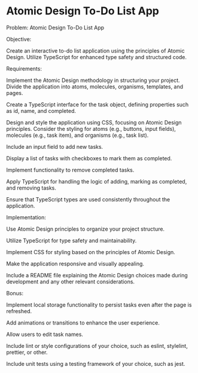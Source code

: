 # Atomic Design To-Do List App

Problem: Atomic Design To-Do List App

Objective:

Create an interactive to-do list application using the principles of Atomic Design. Utilize TypeScript for enhanced type safety and structured code.

Requirements:

Implement the Atomic Design methodology in structuring your project. Divide the application into atoms, molecules, organisms, templates, and pages.

Create a TypeScript interface for the task object, defining properties such as id, name, and completed.

Design and style the application using CSS, focusing on Atomic Design principles. Consider the styling for atoms (e.g., buttons, input fields), molecules (e.g., task item), and organisms (e.g., task list).

Include an input field to add new tasks.

Display a list of tasks with checkboxes to mark them as completed.

Implement functionality to remove completed tasks.

Apply TypeScript for handling the logic of adding, marking as completed, and removing tasks.

Ensure that TypeScript types are used consistently throughout the application.

Implementation:

Use Atomic Design principles to organize your project structure.

Utilize TypeScript for type safety and maintainability.

Implement CSS for styling based on the principles of Atomic Design.

Make the application responsive and visually appealing.

Include a README file explaining the Atomic Design choices made during development and any other relevant considerations.

Bonus:

Implement local storage functionality to persist tasks even after the page is refreshed.

Add animations or transitions to enhance the user experience.

Allow users to edit task names.

Include lint or style configurations of your choice, such as eslint, stylelint, prettier, or other.

Include unit tests using a testing framework of your choice, such as jest.